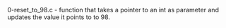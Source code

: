 0-reset_to_98.c - function that takes a pointer to an int as parameter and updates the value it points to to 98.
